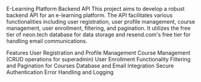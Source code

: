 
E-Learning Platform Backend API
This project aims to develop a robust backend API for an e-learning platform. The API facilitates various functionalities including user registration, user profile management, course management, user enrollment, filtering, and pagination. It utilizes the free tier of neon.tech database for data storage and resend.com's free tier for handling email communications.

Features
User Registration and Profile Management
Course Management (CRUD operations for superadmin)
User Enrollment Functionality
Filtering and Pagination for Courses
Database and Email Integration
Secure Authentication
Error Handling and Logging
